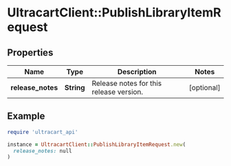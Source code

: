 # UltracartClient::PublishLibraryItemRequest

## Properties

| Name | Type | Description | Notes |
| ---- | ---- | ----------- | ----- |
| **release_notes** | **String** | Release notes for this release version. | [optional] |

## Example

```ruby
require 'ultracart_api'

instance = UltracartClient::PublishLibraryItemRequest.new(
  release_notes: null
)
```

